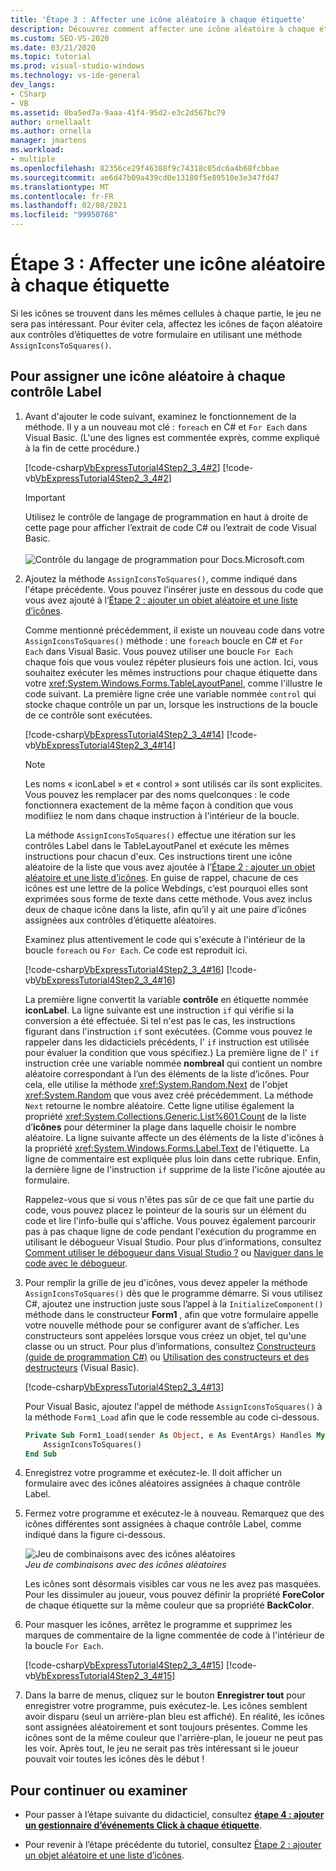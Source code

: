 ```yaml
---
title: 'Étape 3 : Affecter une icône aléatoire à chaque étiquette'
description: Découvrez comment affecter une icône aléatoire à chaque étiquette afin que les icônes ne s’affichent pas dans les mêmes cellules chaque jeu.
ms.custom: SEO-VS-2020
ms.date: 03/21/2020
ms.topic: tutorial
ms.prod: visual-studio-windows
ms.technology: vs-ide-general
dev_langs:
- CSharp
- VB
ms.assetid: 0ba5ed7a-9aaa-41f4-95d2-e3c2d567bc79
author: ornellaalt
ms.author: ornella
manager: jmartens
ms.workload:
- multiple
ms.openlocfilehash: 82356ce29f46388f9c74318c05dc6a4b68fcbbae
ms.sourcegitcommit: ae6d47b09a439cd0e13180f5e89510e3e347fd47
ms.translationtype: MT
ms.contentlocale: fr-FR
ms.lasthandoff: 02/08/2021
ms.locfileid: "99950768"
---
```

# <a name="step-3-assign-a-random-icon-to-each-label"></a>Étape 3 : Affecter une icône aléatoire à chaque étiquette

Si les icônes se trouvent dans les mêmes cellules à chaque partie, le jeu ne sera pas intéressant. Pour éviter cela, affectez les icônes de façon aléatoire aux contrôles d’étiquettes de votre formulaire en utilisant une méthode `AssignIconsToSquares()`.

## <a name="to-assign-a-random-icon-to-each-label"></a>Pour assigner une icône aléatoire à chaque contrôle Label

1. Avant d'ajouter le code suivant, examinez le fonctionnement de la méthode. Il y a un nouveau mot clé : `foreach` en C# et `For Each` dans Visual Basic. (L'une des lignes est commentée exprès, comme expliqué à la fin de cette procédure.)

     [!code-csharp[VbExpressTutorial4Step2_3_4#2](../ide/codesnippet/CSharp/step-3-assign-a-random-icon-to-each-label_1.cs)]
     [!code-vb[VbExpressTutorial4Step2_3_4#2](../ide/codesnippet/VisualBasic/step-3-assign-a-random-icon-to-each-label_1.vb)]

      > [!IMPORTANT]
      > Utilisez le contrôle de langage de programmation en haut à droite de cette page pour afficher l’extrait de code C# ou l’extrait de code Visual Basic.<br><br>![Contrôle du langage de programmation pour Docs.Microsoft.com](../ide/media/docs-programming-language-control.png)

2. Ajoutez la méthode `AssignIconsToSquares()`, comme indiqué dans l'étape précédente. Vous pouvez l’insérer juste en dessous du code que vous avez ajouté à l’[Étape 2 : ajouter un objet aléatoire et une liste d’icônes](../ide/step-2-add-a-random-object-and-a-list-of-icons.md).

     Comme mentionné précédemment, il existe un nouveau code dans votre `AssignIconsToSquares()` méthode : une `foreach` boucle en C# et `For Each` dans Visual Basic. Vous pouvez utiliser une boucle `For Each` chaque fois que vous voulez répéter plusieurs fois une action. Ici, vous souhaitez exécuter les mêmes instructions pour chaque étiquette dans votre <xref:System.Windows.Forms.TableLayoutPanel>, comme l'illustre le code suivant. La première ligne crée une variable nommée `control` qui stocke chaque contrôle un par un, lorsque les instructions de la boucle de ce contrôle sont exécutées.

     [!code-csharp[VbExpressTutorial4Step2_3_4#14](../ide/codesnippet/CSharp/step-3-assign-a-random-icon-to-each-label_2.cs)]
     [!code-vb[VbExpressTutorial4Step2_3_4#14](../ide/codesnippet/VisualBasic/step-3-assign-a-random-icon-to-each-label_2.vb)]

    > [!NOTE]
    > Les noms « iconLabel » et « control » sont utilisés car ils sont explicites. Vous pouvez les remplacer par des noms quelconques : le code fonctionnera exactement de la même façon à condition que vous modifiiez le nom dans chaque instruction à l'intérieur de la boucle.

     La méthode `AssignIconsToSquares()` effectue une itération sur les contrôles Label dans le TableLayoutPanel et exécute les mêmes instructions pour chacun d'eux. Ces instructions tirent une icône aléatoire de la liste que vous avez ajoutée à l’[Étape 2 : ajouter un objet aléatoire et une liste d’icônes](../ide/step-2-add-a-random-object-and-a-list-of-icons.md). En guise de rappel, chacune de ces icônes est une lettre de la police Webdings, c’est pourquoi elles sont exprimées sous forme de texte dans cette méthode. Vous avez inclus deux de chaque icône dans la liste, afin qu’il y ait une paire d’icônes assignées aux contrôles d’étiquette aléatoires.

     Examinez plus attentivement le code qui s'exécute à l'intérieur de la boucle `foreach` ou `For Each`. Ce code est reproduit ici.

     [!code-csharp[VbExpressTutorial4Step2_3_4#16](../ide/codesnippet/CSharp/step-3-assign-a-random-icon-to-each-label_3.cs)]
     [!code-vb[VbExpressTutorial4Step2_3_4#16](../ide/codesnippet/VisualBasic/step-3-assign-a-random-icon-to-each-label_3.vb)]

     La première ligne convertit la variable **contrôle** en étiquette nommée **iconLabel**. La ligne suivante est une instruction `if` qui vérifie si la conversion a été effectuée. Si tel n'est pas le cas, les instructions figurant dans l'instruction `if` sont exécutées. (Comme vous pouvez le rappeler dans les didacticiels précédents, l' `if` instruction est utilisée pour évaluer la condition que vous spécifiez.) La première ligne de l' `if` instruction crée une variable nommée **nombreal** qui contient un nombre aléatoire correspondant à l’un des éléments de la liste d’icônes. Pour cela, elle utilise la méthode <xref:System.Random.Next> de l'objet <xref:System.Random> que vous avez créé précédemment. La méthode `Next` retourne le nombre aléatoire. Cette ligne utilise également la propriété <xref:System.Collections.Generic.List%601.Count> de la liste d’**icônes** pour déterminer la plage dans laquelle choisir le nombre aléatoire. La ligne suivante affecte un des éléments de la liste d'icônes à la propriété <xref:System.Windows.Forms.Label.Text> de l'étiquette. La ligne de commentaire est expliquée plus loin dans cette rubrique. Enfin, la dernière ligne de l'instruction `if` supprime de la liste l'icône ajoutée au formulaire.

     Rappelez-vous que si vous n'êtes pas sûr de ce que fait une partie du code, vous pouvez placez le pointeur de la souris sur un élément du code et lire l'info-bulle qui s'affiche. Vous pouvez également parcourir pas à pas chaque ligne de code pendant l'exécution du programme en utilisant le débogueur Visual Studio. Pour plus d’informations, consultez [Comment utiliser le débogueur dans Visual Studio ?](https://msdn.microsoft.com/vstudio/ee672313.aspx) ou [Naviguer dans le code avec le débogueur](../debugger/navigating-through-code-with-the-debugger.md).

3. Pour remplir la grille de jeu d'icônes, vous devez appeler la méthode `AssignIconsToSquares()` dès que le programme démarre. Si vous utilisez C#, ajoutez une instruction juste sous l’appel à la `InitializeComponent()` méthode dans le constructeur **Form1** , afin que votre formulaire appelle votre nouvelle méthode pour se configurer avant de s’afficher. Les constructeurs sont appelées lorsque vous créez un objet, tel qu'une classe ou un struct. Pour plus d’informations, consultez [Constructeurs (guide de programmation C#)](/dotnet/csharp/programming-guide/classes-and-structs/constructors) ou [Utilisation des constructeurs et des destructeurs](/previous-versions/visualstudio/visual-studio-2008/2z08e49e\(v\=vs.90\)) (Visual Basic).

     [!code-csharp[VbExpressTutorial4Step2_3_4#13](../ide/codesnippet/CSharp/step-3-assign-a-random-icon-to-each-label_4.cs)]

     Pour Visual Basic, ajoutez l'appel de méthode `AssignIconsToSquares()` à la méthode `Form1_Load` afin que le code ressemble au code ci-dessous.

    ```vb
    Private Sub Form1_Load(sender As Object, e As EventArgs) Handles MyBase.Load
        AssignIconsToSquares()
    End Sub
    ```

4. Enregistrez votre programme et exécutez-le. Il doit afficher un formulaire avec des icônes aléatoires assignées à chaque contrôle Label. 

5. Fermez votre programme et exécutez-le à nouveau. Remarquez que des icônes différentes sont assignées à chaque contrôle Label, comme indiqué dans la figure ci-dessous. 

     ![Jeu de combinaisons avec des icônes aléatoires](../ide/media/express_tut4step3.png)<br/>
*Jeu de combinaisons avec des icônes aléatoires*

     Les icônes sont désormais visibles car vous ne les avez pas masquées. Pour les dissimuler au joueur, vous pouvez définir la propriété **ForeColor** de chaque étiquette sur la même couleur que sa propriété **BackColor**.

6. Pour masquer les icônes, arrêtez le programme et supprimez les marques de commentaire de la ligne commentée de code à l'intérieur de la boucle `For Each`.

     [!code-csharp[VbExpressTutorial4Step2_3_4#15](../ide/codesnippet/CSharp/step-3-assign-a-random-icon-to-each-label_5.cs)]
     [!code-vb[VbExpressTutorial4Step2_3_4#15](../ide/codesnippet/VisualBasic/step-3-assign-a-random-icon-to-each-label_5.vb)]

7. Dans la barre de menus, cliquez sur le bouton **Enregistrer tout** pour enregistrer votre programme, puis exécutez-le. Les icônes semblent avoir disparu (seul un arrière-plan bleu est affiché). En réalité, les icônes sont assignées aléatoirement et sont toujours présentes. Comme les icônes sont de la même couleur que l'arrière-plan, le joueur ne peut pas les voir. Après tout, le jeu ne serait pas très intéressant si le joueur pouvait voir toutes les icônes dès le début !

## <a name="to-continue-or-review"></a>Pour continuer ou examiner

- Pour passer à l’étape suivante du didacticiel, consultez **[étape 4 : ajouter un gestionnaire d’événements Click à chaque étiquette](../ide/step-4-add-a-click-event-handler-to-each-label.md)**.

- Pour revenir à l’étape précédente du tutoriel, consultez [Étape 2 : ajouter un objet aléatoire et une liste d’icônes](../ide/step-2-add-a-random-object-and-a-list-of-icons.md).
